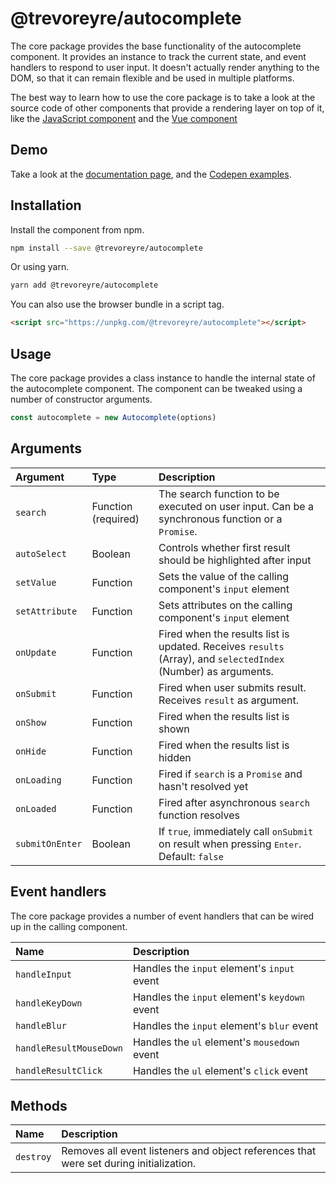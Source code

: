 # @trevoreyre/autocomplete

The core package provides the base functionality of the autocomplete component. It provides an instance to track the current state, and event handlers to respond to user input. It doesn't actually render anything to the DOM, so that it can remain flexible and be used in multiple platforms.

The best way to learn how to use the core package is to take a look at the source code of other components that provide a rendering layer on top of it, like the [JavaScript component][javascript-component] and the [Vue component][vue-component]

## Demo

Take a look at the [documentation page](https://autocomplete.trevoreyre.com), and the [Codepen examples](https://codepen.io/collection/DrwmoR/).

## Installation

Install the component from npm.

```bash
npm install --save @trevoreyre/autocomplete
```

Or using yarn.

```bash
yarn add @trevoreyre/autocomplete
```

You can also use the browser bundle in a script tag.

```html
<script src="https://unpkg.com/@trevoreyre/autocomplete"></script>
```

## Usage

The core package provides a class instance to handle the internal state of the autocomplete component. The component can be tweaked using a number of constructor arguments.

```js
const autocomplete = new Autocomplete(options)
```

## Arguments

| Argument        | Type                | Description                                                                                                    |
| :-------------- | :------------------ | :------------------------------------------------------------------------------------------------------------- |
| `search`        | Function (required) | The search function to be executed on user input. Can be a synchronous function or a `Promise`.                |
| `autoSelect`    | Boolean             | Controls whether first result should be highlighted after input                                                |
| `setValue`      | Function            | Sets the value of the calling component's `input` element                                                      |
| `setAttribute`  | Function            | Sets attributes on the calling component's `input` element                                                     |
| `onUpdate`      | Function            | Fired when the results list is updated. Receives `results` (Array), and `selectedIndex` (Number) as arguments. |
| `onSubmit`      | Function            | Fired when user submits result. Receives `result` as argument.                                                 |
| `onShow`        | Function            | Fired when the results list is shown                                                                           |
| `onHide`        | Function            | Fired when the results list is hidden                                                                          |
| `onLoading`     | Function            | Fired if `search` is a `Promise` and hasn't resolved yet                                                       |
| `onLoaded`      | Function            | Fired after asynchronous `search` function resolves                                                            |
| `submitOnEnter` | Boolean             | If `true`, immediately call `onSubmit` on result when pressing <kbd>Enter</kbd>. Default: `false`              |

## Event handlers

The core package provides a number of event handlers that can be wired up in the calling component.

| Name                    | Description                                   |
| :---------------------- | :-------------------------------------------- |
| `handleInput`           | Handles the `input` element's `input` event   |
| `handleKeyDown`         | Handles the `input` element's `keydown` event |
| `handleBlur`            | Handles the `input` element's `blur` event    |
| `handleResultMouseDown` | Handles the `ul` element's `mousedown` event  |
| `handleResultClick`     | Handles the `ul` element's `click` event      |

[javascript-component]: packages/autocomplete-js/Autocomplete.js
[vue-component]: packages/autocomplete-vue/Autocomplete.vue

## Methods

| Name      | Description                                                                            |
|:----------|:---------------------------------------------------------------------------------------|
| `destroy` | Removes all event listeners and object references that were set during initialization. |
